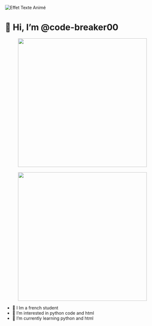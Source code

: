 ![Effet Texte Animé](https://media2.giphy.com/media/v1.Y2lkPTc5MGI3NjExbzRkcGV0ZjczcmxoZ2tmcDFiMDRycDZnbW5idjZ0azE1dHA2emsxaCZlcD12MV9pbnRlcm5hbF9naWZfYnlfaWQmY3Q9Zw/k01veqNb8c7CyT9P6x/giphy.gif)

# 👋 Hi, I’m @code-breaker00


<center><a href="https://github.com/code-breaker00">
  <img align="center" src="https://github-readme-stats.vercel.app/api?username=code-breaker00&show_icons=true&theme=gotham&?count_private=true&include_all_commits=true" length="100" width="420">
  <br>
  <br>
  <img src="https://github-readme-stats.vercel.app/api/top-langs/?username=code-breaker00&layout=compact&theme=gotham" length="100" width="420">
</a></center>


  
- 📜 I Im a french student 
- 👀 I’m interested in python code and html
- 🌱 I’m currently learning python and html
